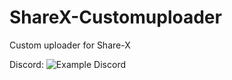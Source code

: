 # ShareX-Customuploader
Custom uploader for Share-X

Discord:
![Example Discord](https://i.jimdegroot.me/t521iszj)
